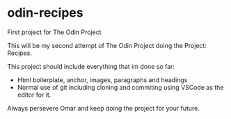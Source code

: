 # odin-recipes

First project for The Odin Project

This will be my second attempt of The Odin Project doing the Project: Recipes.

This project should include everything that im done so far:

- Html boilerplate, anchor, images, paragraphs and headings
- Normal use of git including cloning and commiting using VSCode as the editor for it.

Always persevere Omar and keep doing the project for your future.
